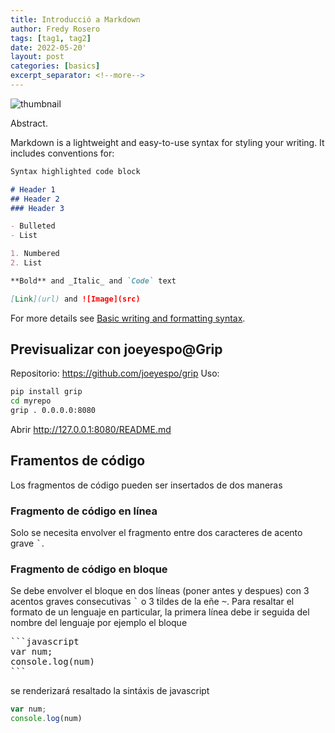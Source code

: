 ```yaml
---
title: Introducció a Markdown
author: Fredy Rosero
tags: [tag1, tag2]
date: 2022-05-20'
layout: post
categories: [basics]
excerpt_separator: <!--more-->
---
```

![thumbnail]()

Abstract.
 <!--more-->

Markdown is a lightweight and easy-to-use syntax for styling your writing. It includes conventions for:

```markdown
Syntax highlighted code block

# Header 1
## Header 2
### Header 3

- Bulleted
- List

1. Numbered
2. List

**Bold** and _Italic_ and `Code` text

[Link](url) and ![Image](src)
```

For more details see [Basic writing and formatting syntax](https://docs.github.com/en/github/writing-on-github/getting-started-with-writing-and-formatting-on-github/basic-writing-and-formatting-syntax). 
 
## Previsualizar con joeyespo@Grip
Repositorio: https://github.com/joeyespo/grip
Uso:
```bash
pip install grip
cd myrepo
grip . 0.0.0.0:8080
```
Abrir http://127.0.0.1:8080/README.md

## Framentos de código
Los fragmentos de código pueden ser insertados de dos maneras

### Fragmento de código en línea
Solo se necesita envolver el fragmento entre dos caracteres de acento grave <kbd>`</kbd>.

### Fragmento de código en bloque
Se debe envolver el bloque  en dos líneas (poner antes y despues) con 3 acentos graves consecutivas <kbd>`</kbd> o 3 tildes de la eñe  <kbd>~</kbd>. Para resaltar el formato de un lenguaje en particular, la primera línea debe ir seguida del nombre del lenguaje por ejemplo el bloque
<pre>
```javascript
var num;
console.log(num)
```
</pre>
se renderizará resaltado la sintáxis de javascript
```javascript
var num;
console.log(num)
```

